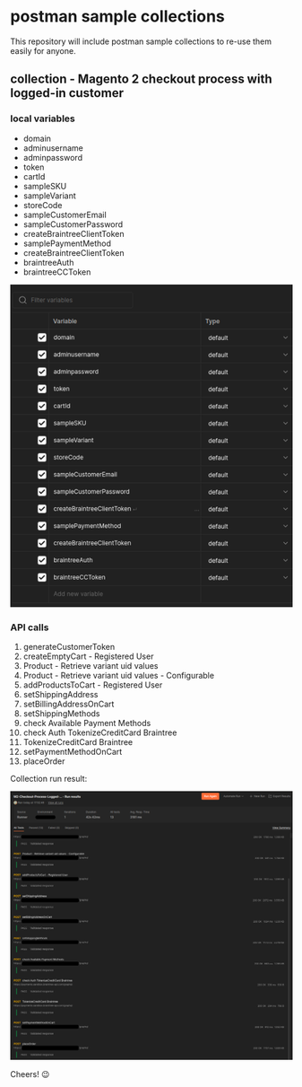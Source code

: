 # postman sample collections
This repository will include postman sample collections to re-use them easily for anyone.

## collection - Magento 2 checkout process with logged-in customer

### local variables

- domain
- adminusername
- adminpassword
- token
- cartId
- sampleSKU
- sampleVariant
- storeCode
- sampleCustomerEmail
- sampleCustomerPassword
- createBraintreeClientToken
- samplePaymentMethod
- createBraintreeClientToken
- braintreeAuth
- braintreeCCToken

![M2 postman variables](/assets/images/m2-postman-variables.png)

### API calls

1. generateCustomerToken
2. createEmptyCart - Registered User
3. Product - Retrieve variant uid values
4. Product - Retrieve variant uid values - Configurable
5. addProductsToCart - Registered User
6. setShippingAddress
7. setBillingAddressOnCart
8. setShippingMethods
9. check Available Payment Methods
10. check Auth TokenizeCreditCard Braintree
11. TokenizeCreditCard Braintree
12. setPaymentMethodOnCart
13. placeOrder

Collection run result:

![M2 checkout process](/assets/images/m2-logged-in-customer-place-order.png)

Cheers! 😉
